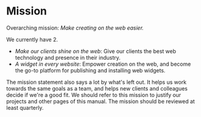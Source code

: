
# Mission

Overarching mission: _Make creating on the web easier._

We currently have 2.

  * _Make our clients shine on the web_: Give our clients the best web technology and presence in their industry.
  * _A widget in every website_: Empower creation on the web, and become the go-to platform for publishing and installing web widgets.

The mission statement also says a lot by what's left out. It helps us work towards the same goals as a team, and helps new clients and colleagues decide if we're a good fit. We should refer to this mission to justify our projects and other pages of this manual. The mission should be reviewed at least quarterly. 
